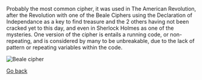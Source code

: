 Probably the most common cipher, it was used in The American Revolution, after the Revolution with one of the Beale Ciphers using the Declaration of Independance as a key to find treasure and the 2 others having not been cracked yet to this day, and even in Sherlock Holmes as one of the mysteries. One version of the cipher is entails a running code, or non-repeating, and is considered by many to be unbreakable, due to the lack of pattern or repeating variables within the code.

![Beale cipher](https://user-images.githubusercontent.com/94381080/144263525-d83c73a8-7980-4fd5-a872-90383ef2e212.jpeg)

[Go back](README.md)
